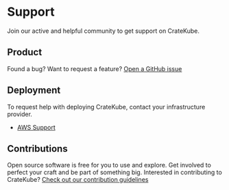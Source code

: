 # Support

Join our active and helpful community to get support on CrateKube. 

## Product

Found a bug? Want to request a feature? [Open a GitHub issue]()

## Deployment

To request help with deploying CrateKube, contact your infrastructure provider. 

* [AWS Support](https://aws.amazon.com/contact-us/)

## Contributions

Open source software is free for you to use and explore. Get involved to perfect your craft and be part of something big. Interested in contributing to CrateKube? [Check out our contribution guidelines](contribution.md)